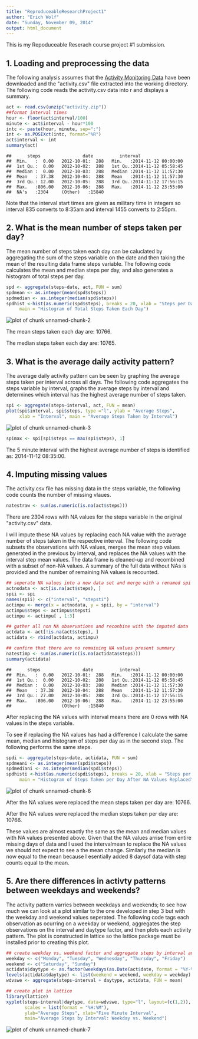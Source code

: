 ```yaml
---
title: "ReproduceableResearchProject1"
author: "Erich Wolf"
date: "Sunday, November 09, 2014"
output: html_document
---
```


This is my Repoduceable Reserach course project #1 submission. 


## 1. Loading and preprocessing the data
The following analysis assumes that the 
[Activity Monitoring Data](https://d396qusza40orc.cloudfront.net/repdata%2Fdata%2Factivity.zip) 
have been downloaded and the "activity.csv" file extracted into the working 
directory. The following code reads the activity.csv data into r and displays a 
summary.

```r
act <- read.csv(unzip("activity.zip"))
##format interval times
hour <- floor(act$interval/100)
minute <- act$interval - hour*100
intc <- paste(hour, minute, sep=":")
int <- as.POSIXct(intc, format="%R")
act$interval <- int
summary(act)
```

```
##      steps                date          interval                  
##  Min.   :  0.00   2012-10-01:  288   Min.   :2014-11-12 00:00:00  
##  1st Qu.:  0.00   2012-10-02:  288   1st Qu.:2014-11-12 05:58:45  
##  Median :  0.00   2012-10-03:  288   Median :2014-11-12 11:57:30  
##  Mean   : 37.38   2012-10-04:  288   Mean   :2014-11-12 11:57:30  
##  3rd Qu.: 12.00   2012-10-05:  288   3rd Qu.:2014-11-12 17:56:15  
##  Max.   :806.00   2012-10-06:  288   Max.   :2014-11-12 23:55:00  
##  NA's   :2304     (Other)   :15840
```

Note that the interval start times are given as military time in integers so 
interval 835 converts to 8:35am and interval 1455 converts to 2:55pm.



## 2. What is the mean number of steps taken per day?

The mean number of steps taken each day can be caluclated by aggregating the 
sum of the steps variable on the date and then taking the mean of the resulting
data frame steps variable. The following code calculates the mean and median 
steps per day, and also generates a histogram of total steps per day.


```r
spd <- aggregate(steps~date, act, FUN = sum)
spdmean <- as.integer(mean(spd$steps))
spdmedian <- as.integer(median(spd$steps))
spdhist <-hist(as.numeric(spd$steps), breaks = 20, xlab = "Steps per Day", 
     main = "Histogram of Total Steps Taken Each Day")
```

![plot of chunk unnamed-chunk-2](figure/unnamed-chunk-2-1.png) 

The mean steps taken each day are: 10766.

The median steps taken each day are: 10765.



## 3. What is the average daily activity pattern?

The average daily activity pattern can be seen by graphing the average steps 
taken per interval across all days. The following code aggregates the steps 
variable by interval, graphs the average steps by interval and determines which 
interval has the highest average number of steps taken.


```r
spi <- aggregate(steps~interval, act, FUN = mean)
plot(spi$interval, spi$steps, type ="l", ylab = "Average Steps", 
     xlab = "Interval", main = "Average Steps Taken by Interval")
```

![plot of chunk unnamed-chunk-3](figure/unnamed-chunk-3-1.png) 

```r
spimax <- spi[spi$steps == max(spi$steps), 1]
```
The 5 minute interval with the highest average number of steps is identified as: 
2014-11-12 08:35:00.



## 4. Imputing missing values

The activity.csv file has missing data in the steps variable, the following code
counts the number of missing vlaues.

```r
natestraw <- sum(as.numeric(is.na(act$steps)))
```

There are 2304 rows with NA values for the steps variable in the 
original "activity.csv" data.

I will impute these NA values by replacing each NA value with the average number 
of steps taken in the respective interval. The following code subsets the 
observations with NA values, merges the mean step values generated in the 
previous by interval, and replaces the NA values with the interval step mean 
values. The data frame is cleaned-up and recombined with a subset of non-NA 
values. A summary of the full data without NAs is provided and the number of 
remaining NA values is recounted.


```r
## seperate NA values into a new data set and merge with a renamed spi (generated above)
actnodata <- act[is.na(act$steps), ]
spii <- spi
names(spii) <- c("interval", "stepsti")
actimpu <- merge(x = actnodata, y = spii, by = "interval")
actimpu$steps <- actimpu$stepsti
actimpu <- actimpu[ , 1:3]

## gather all non NA observations and reconbine with the imputed data 
actdata <- act[!is.na(act$steps), ]
actidata <- rbind(actdata, actimpu)

## confirm that there are no remaining NA values present summary
natestimp <- sum(as.numeric(is.na(actidata$steps)))
summary(actidata)
```

```
##      steps                date          interval                  
##  Min.   :  0.00   2012-10-01:  288   Min.   :2014-11-12 00:00:00  
##  1st Qu.:  0.00   2012-10-02:  288   1st Qu.:2014-11-12 05:58:45  
##  Median :  0.00   2012-10-03:  288   Median :2014-11-12 11:57:30  
##  Mean   : 37.38   2012-10-04:  288   Mean   :2014-11-12 11:57:30  
##  3rd Qu.: 27.00   2012-10-05:  288   3rd Qu.:2014-11-12 17:56:15  
##  Max.   :806.00   2012-10-06:  288   Max.   :2014-11-12 23:55:00  
##                   (Other)   :15840
```

After replacing the NA values with interval means there are 0 rows 
with NA values in the steps variable.

To see if replacing the NA values has had a difference I calculate the same 
mean, median and histogram of steps per day as in the second step. The following
performs the same steps.


```r
spdi <- aggregate(steps~date, actidata, FUN = sum)
spdmeani <- as.integer(mean(spdi$steps))
spdmediani <- as.integer(median(spdi$steps))
spdhisti <-hist(as.numeric(spdi$steps), breaks = 20, xlab = "Steps per Day", 
     main = "Histogram of Steps Taken per Day After NA Values Replaced")
```

![plot of chunk unnamed-chunk-6](figure/unnamed-chunk-6-1.png) 

After the NA values were replaced the mean steps taken per day are: 10766.

After the NA values were replaced the median steps taken per day are: 10766. 

These values are almost exactly the same as the mean and median values with NA 
values presented above. Given that the NA values arrise from entire missing days 
of data and I used the intervalmean to replace the NA values we should not 
expect to see a the mean change. Similarly the median is now equal to the mean 
because I esentially added 8 daysof data with step counts equal to the mean.



## 5. Are there differences in activty patterns between weekdays and weekends?

The activity pattern varries between weekdays and weekends; to see how much we 
can look at a plot similar to the one developed in step 3 but with the weekday 
and weekend values seperated. The following code tags each observation as 
ocurring on a weekday or weekend, aggregates the step observations on the 
interval and daytype factor, and then plots each activity pattern. The plot 
is constructed in lattice so the lattice package must be installed prior to 
creating this plot.


```r
## create weekday vs. weekend factor and aggregate steps by interval and daytype
weekday <- c("Monday", "Tuesday", "Wednesday", "Thursday", "Friday")
weekend <- c("Saturday", "Sunday")
actidata$daytype <- as.factor(weekdays(as.Date(act$date, format = "%Y-%m-%d")))
levels(actidata$daytype) <- list(weekend = weekend, weekday = weekday)
wdvswe <- aggregate(steps~interval + daytype, actidata, FUN = mean)

## create plot in lattice
library(lattice)
xyplot(steps~interval|daytype, data=wdvswe, type="l", layout=(c(1,2)), 
       scales = list(format = "%H:%M"),
       ylab="Average Steps", xlab="Five Minute Interval", 
       main="Average Steps by Interval: Weekday vs. Weekend")
```

![plot of chunk unnamed-chunk-7](figure/unnamed-chunk-7-1.png) 
